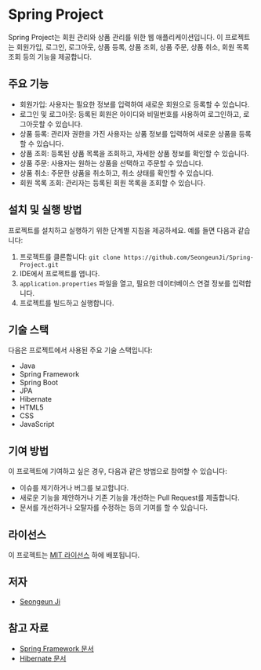 # Spring Project

Spring Project는 회원 관리와 상품 관리를 위한 웹 애플리케이션입니다.
이 프로젝트는 회원가입, 로그인, 로그아웃, 상품 등록, 상품 조회, 상품 주문, 상품 취소, 회원 목록 조회 등의 기능을 제공합니다.

## 주요 기능

- 회원가입: 사용자는 필요한 정보를 입력하여 새로운 회원으로 등록할 수 있습니다.
- 로그인 및 로그아웃: 등록된 회원은 아이디와 비밀번호를 사용하여 로그인하고, 로그아웃할 수 있습니다.
- 상품 등록: 관리자 권한을 가진 사용자는 상품 정보를 입력하여 새로운 상품을 등록할 수 있습니다.
- 상품 조회: 등록된 상품 목록을 조회하고, 자세한 상품 정보를 확인할 수 있습니다.
- 상품 주문: 사용자는 원하는 상품을 선택하고 주문할 수 있습니다.
- 상품 취소: 주문한 상품을 취소하고, 취소 상태를 확인할 수 있습니다.
- 회원 목록 조회: 관리자는 등록된 회원 목록을 조회할 수 있습니다.

## 설치 및 실행 방법

프로젝트를 설치하고 실행하기 위한 단계별 지침을 제공하세요. 예를 들면 다음과 같습니다:

1. 프로젝트를 클론합니다: `git clone https://github.com/SeongeunJi/Spring-Project.git`
2. IDE에서 프로젝트를 엽니다.
3. `application.properties` 파일을 열고, 필요한 데이터베이스 연결 정보를 입력합니다.
4. 프로젝트를 빌드하고 실행합니다.

## 기술 스택

다음은 프로젝트에서 사용된 주요 기술 스택입니다:

- Java
- Spring Framework
- Spring Boot
- JPA
- Hibernate
- HTML5
- CSS
- JavaScript

## 기여 방법

이 프로젝트에 기여하고 싶은 경우, 다음과 같은 방법으로 참여할 수 있습니다:

- 이슈를 제기하거나 버그를 보고합니다.
- 새로운 기능을 제안하거나 기존 기능을 개선하는 Pull Request를 제출합니다.
- 문서를 개선하거나 오탈자를 수정하는 등의 기여를 할 수 있습니다.

## 라이선스

이 프로젝트는 [MIT 라이선스](LICENSE) 하에 배포됩니다.

## 저자

- [Seongeun Ji](https://github.com/SeongeunJi)

## 참고 자료

- [Spring Framework 문서](https://spring.io/docs)
- [Hibernate 문서](https://hibernate.org/orm/documentation/)
